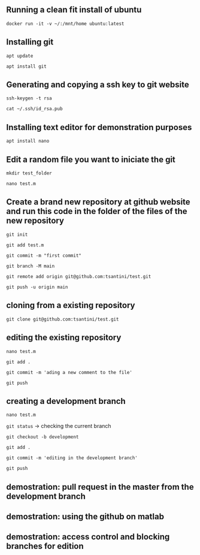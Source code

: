 ## Running a clean fit install of ubuntu

`docker run -it -v ~/:/mnt/home ubuntu:latest`

## Installing git    

`apt update`

`apt install git`

## Generating and copying a ssh key to git website

`ssh-keygen -t rsa`

`cat ~/.ssh/id_rsa.pub `

## Installing text editor for demonstration purposes

`apt install nano`

## Edit a random file you want to iniciate the git

`mkdir test_folder`

`nano test.m`

## Create a brand new repository at github website and run this code in the folder of the files of the new repository
`git init`

`git add test.m`

`git commit -m "first commit"`

`git branch -M main`

`git remote add origin git@github.com:tsantini/test.git`

`git push -u origin main`

## cloning from a existing repository

`git clone git@github.com:tsantini/test.git`

## editing the existing repository

`nano test.m`

`git add .`

`git commit -m 'ading a new comment to the file'`

`git push`

## creating a development branch

`nano test.m`

`git status` -> checking the current branch

`git checkout -b development`

`git add .`

`git commit -m 'editing in the development branch'`

`git push`

## demostration: pull request in the master from the development branch

## demostration: using the github on matlab

## demostration: access control and blocking branches for edition
